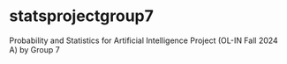 # statsprojectgroup7
Probability and Statistics for Artificial Intelligence Project (OL-IN Fall 2024 A) by Group 7
